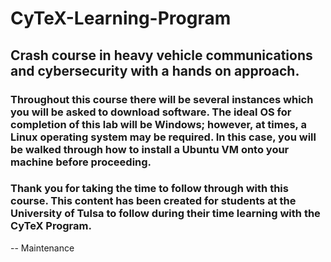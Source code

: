 # CyTeX-Learning-Program
## Crash course in heavy vehicle communications and cybersecurity with a hands on approach.

### Throughout this course there will be several instances which you will be asked to download software. The ideal OS for completion of this lab will be Windows; however, at times, a Linux operating system may be required. In this case, you will be walked through how to install a Ubuntu VM onto your machine before proceeding. 

### Thank you for taking the time to follow through with this course. This content has been created for students at the University of Tulsa to follow during their time learning with the CyTeX Program.

-- Maintenance 
